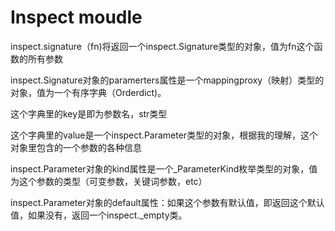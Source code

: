 # Inspect moudle

inspect.signature（fn)将返回一个inspect.Signature类型的对象，值为fn这个函数的所有参数

inspect.Signature对象的paramerters属性是一个mappingproxy（映射）类型的对象，值为一个有序字典（Orderdict)。

这个字典里的key是即为参数名，str类型

这个字典里的value是一个inspect.Parameter类型的对象，根据我的理解，这个对象里包含的一个参数的各种信息

inspect.Parameter对象的kind属性是一个_ParameterKind枚举类型的对象，值为这个参数的类型（可变参数，关键词参数，etc）

inspect.Parameter对象的default属性：如果这个参数有默认值，即返回这个默认值，如果没有，返回一个inspect._empty类。